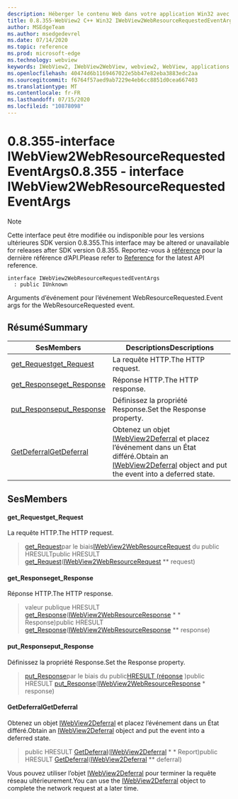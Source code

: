 ```yaml
---
description: Héberger le contenu Web dans votre application Win32 avec le contrôle Microsoft Edge WebView2
title: 0.8.355-WebView2 C++ Win32 IWebView2WebResourceRequestedEventArgs
author: MSEdgeTeam
ms.author: msedgedevrel
ms.date: 07/14/2020
ms.topic: reference
ms.prod: microsoft-edge
ms.technology: webview
keywords: IWebView2, IWebView2WebView, webview2, WebView, applications Win32, Win32, Edge
ms.openlocfilehash: 40474d6b1169467022e5bb47e82eba3883edc2aa
ms.sourcegitcommit: f6764f57aed9ab7229e4eb6cc8851d0cea667403
ms.translationtype: MT
ms.contentlocale: fr-FR
ms.lasthandoff: 07/15/2020
ms.locfileid: "10878098"
---
```

# <span data-ttu-id="d13b4-104">0.8.355-interface IWebView2WebResourceRequestedEventArgs</span><span class="sxs-lookup"><span data-stu-id="d13b4-104">0.8.355 - interface IWebView2WebResourceRequestedEventArgs</span></span> 

> [!NOTE]
> <span data-ttu-id="d13b4-105">Cette interface peut être modifiée ou indisponible pour les versions ultérieures SDK version 0.8.355.</span><span class="sxs-lookup"><span data-stu-id="d13b4-105">This interface may be altered or unavailable for releases after SDK version 0.8.355.</span></span> <span data-ttu-id="d13b4-106">Reportez-vous à [référence](../../../webview2-api-reference.md) pour la dernière référence d’API.</span><span class="sxs-lookup"><span data-stu-id="d13b4-106">Please refer to [Reference](../../../webview2-api-reference.md) for the latest API reference.</span></span>

```
interface IWebView2WebResourceRequestedEventArgs
  : public IUnknown
```

<span data-ttu-id="d13b4-107">Arguments d’événement pour l’événement WebResourceRequested.</span><span class="sxs-lookup"><span data-stu-id="d13b4-107">Event args for the WebResourceRequested event.</span></span>

## <span data-ttu-id="d13b4-108">Résumé</span><span class="sxs-lookup"><span data-stu-id="d13b4-108">Summary</span></span>

 <span data-ttu-id="d13b4-109">Ses</span><span class="sxs-lookup"><span data-stu-id="d13b4-109">Members</span></span>                        | <span data-ttu-id="d13b4-110">Descriptions</span><span class="sxs-lookup"><span data-stu-id="d13b4-110">Descriptions</span></span>
--------------------------------|---------------------------------------------
[<span data-ttu-id="d13b4-111">get_Request</span><span class="sxs-lookup"><span data-stu-id="d13b4-111">get_Request</span></span>](#get_request) | <span data-ttu-id="d13b4-112">La requête HTTP.</span><span class="sxs-lookup"><span data-stu-id="d13b4-112">The HTTP request.</span></span>
[<span data-ttu-id="d13b4-113">get_Response</span><span class="sxs-lookup"><span data-stu-id="d13b4-113">get_Response</span></span>](#get_response) | <span data-ttu-id="d13b4-114">Réponse HTTP.</span><span class="sxs-lookup"><span data-stu-id="d13b4-114">The HTTP response.</span></span>
[<span data-ttu-id="d13b4-115">put_Response</span><span class="sxs-lookup"><span data-stu-id="d13b4-115">put_Response</span></span>](#put_response) | <span data-ttu-id="d13b4-116">Définissez la propriété Response.</span><span class="sxs-lookup"><span data-stu-id="d13b4-116">Set the Response property.</span></span>
[<span data-ttu-id="d13b4-117">GetDeferral</span><span class="sxs-lookup"><span data-stu-id="d13b4-117">GetDeferral</span></span>](#getdeferral) | <span data-ttu-id="d13b4-118">Obtenez un objet [IWebView2Deferral](IWebView2Deferral.md) et placez l’événement dans un État différé.</span><span class="sxs-lookup"><span data-stu-id="d13b4-118">Obtain an [IWebView2Deferral](IWebView2Deferral.md) object and put the event into a deferred state.</span></span>

## <span data-ttu-id="d13b4-119">Ses</span><span class="sxs-lookup"><span data-stu-id="d13b4-119">Members</span></span>

#### <span data-ttu-id="d13b4-120">get_Request</span><span class="sxs-lookup"><span data-stu-id="d13b4-120">get_Request</span></span> 

<span data-ttu-id="d13b4-121">La requête HTTP.</span><span class="sxs-lookup"><span data-stu-id="d13b4-121">The HTTP request.</span></span>

> <span data-ttu-id="d13b4-122">[get_Request](#get_request)par le biais[IWebView2WebResourceRequest](IWebView2WebResourceRequest.md) du public HRESULT</span><span class="sxs-lookup"><span data-stu-id="d13b4-122">public HRESULT [get_Request](#get_request)([IWebView2WebResourceRequest](IWebView2WebResourceRequest.md) \*\* request)</span></span>

#### <span data-ttu-id="d13b4-123">get_Response</span><span class="sxs-lookup"><span data-stu-id="d13b4-123">get_Response</span></span> 

<span data-ttu-id="d13b4-124">Réponse HTTP.</span><span class="sxs-lookup"><span data-stu-id="d13b4-124">The HTTP response.</span></span>

> <span data-ttu-id="d13b4-125">valeur publique HRESULT [get_Response](#get_response)([IWebView2WebResourceResponse](IWebView2WebResourceResponse.md) \* \* Response)</span><span class="sxs-lookup"><span data-stu-id="d13b4-125">public HRESULT [get_Response](#get_response)([IWebView2WebResourceResponse](IWebView2WebResourceResponse.md) \*\* response)</span></span>

#### <span data-ttu-id="d13b4-126">put_Response</span><span class="sxs-lookup"><span data-stu-id="d13b4-126">put_Response</span></span> 

<span data-ttu-id="d13b4-127">Définissez la propriété Response.</span><span class="sxs-lookup"><span data-stu-id="d13b4-127">Set the Response property.</span></span>

> <span data-ttu-id="d13b4-128">[put_Response](#put_response)par le biais du public[HRESULT (réponse](IWebView2WebResourceResponse.md) )</span><span class="sxs-lookup"><span data-stu-id="d13b4-128">public HRESULT [put_Response](#put_response)([IWebView2WebResourceResponse](IWebView2WebResourceResponse.md) \* response)</span></span>

#### <span data-ttu-id="d13b4-129">GetDeferral</span><span class="sxs-lookup"><span data-stu-id="d13b4-129">GetDeferral</span></span> 

<span data-ttu-id="d13b4-130">Obtenez un objet [IWebView2Deferral](IWebView2Deferral.md) et placez l’événement dans un État différé.</span><span class="sxs-lookup"><span data-stu-id="d13b4-130">Obtain an [IWebView2Deferral](IWebView2Deferral.md) object and put the event into a deferred state.</span></span>

> <span data-ttu-id="d13b4-131">public HRESULT [GetDeferral](#getdeferral)([IWebView2Deferral](IWebView2Deferral.md) \* \* Report)</span><span class="sxs-lookup"><span data-stu-id="d13b4-131">public HRESULT [GetDeferral](#getdeferral)([IWebView2Deferral](IWebView2Deferral.md) \*\* deferral)</span></span>

<span data-ttu-id="d13b4-132">Vous pouvez utiliser l’objet [IWebView2Deferral](IWebView2Deferral.md) pour terminer la requête réseau ultérieurement.</span><span class="sxs-lookup"><span data-stu-id="d13b4-132">You can use the [IWebView2Deferral](IWebView2Deferral.md) object to complete the network request at a later time.</span></span>


